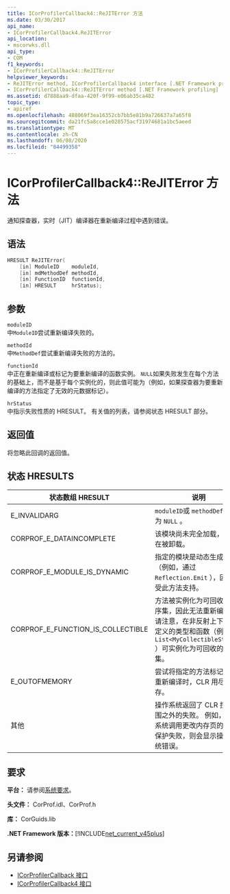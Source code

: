 ```yaml
---
title: ICorProfilerCallback4::ReJITError 方法
ms.date: 03/30/2017
api_name:
- ICorProfilerCallback4.ReJITError
api_location:
- mscorwks.dll
api_type:
- COM
f1_keywords:
- ICorProfilerCallback4::ReJITError
helpviewer_keywords:
- ReJITError method, ICorProfilerCallback4 interface [.NET Framework profiling]
- ICorProfilerCallback4::ReJITError method [.NET Framework profiling]
ms.assetid: d7888aa9-dfaa-420f-9f99-e06ab35ca482
topic_type:
- apiref
ms.openlocfilehash: 488069f3ea16352cb7bb5e81b9a726637a7a65f8
ms.sourcegitcommit: da21fc5a8cce1e028575acf31974681a1bc5aeed
ms.translationtype: MT
ms.contentlocale: zh-CN
ms.lasthandoff: 06/08/2020
ms.locfileid: "84499358"
---
```

# <a name="icorprofilercallback4rejiterror-method"></a>ICorProfilerCallback4::ReJITError 方法
通知探查器，实时（JIT）编译器在重新编译过程中遇到错误。  
  
## <a name="syntax"></a>语法  
  
```cpp  
HRESULT ReJITError(  
    [in] ModuleID    moduleId,  
    [in] mdMethodDef methodId,  
    [in] FunctionID  functionId,  
    [in] HRESULT     hrStatus);  
```  
  
## <a name="parameters"></a>参数  
 `moduleID`  
 中`ModuleID`尝试重新编译失败的。  
  
 `methodId`  
 中`MethodDef`尝试重新编译失败的方法的。  
  
 `functionId`  
 中正在重新编译或标记为要重新编译的函数实例。 `NULL`如果失败发生在每个方法的基础上，而不是基于每个实例化的，则此值可能为（例如，如果探查器为要重新编译的方法指定了无效的元数据标记）。  
  
 `hrStatus`  
 中指示失败性质的 HRESULT。 有关值的列表，请参阅状态 HRESULT 部分。  
  
## <a name="return-value"></a>返回值  
 将忽略此回调的返回值。  
  
## <a name="status-hresults"></a>状态 HRESULTS  
  
|状态数组 HRESULT|说明|  
|--------------------------|-----------------|  
|E_INVALIDARG|`moduleID`或 `methodDef` 标记为 `NULL` 。|  
|CORPROF_E_DATAINCOMPLETE|该模块尚未完全加载，或正在被卸载。|  
|CORPROF_E_MODULE_IS_DYNAMIC|指定的模块是动态生成的（例如，通过 `Reflection.Emit` ），因此不受此方法支持。|  
|CORPROF_E_FUNCTION_IS_COLLECTIBLE|方法被实例化为可回收的程序集，因此无法重新编译。 请注意，在非反射上下文中定义的类型和函数（例如 `List<MyCollectibleStruct>` ）可实例化为可回收的程序集。|  
|E_OUTOFMEMORY|尝试将指定的方法标记为 JIT 重新编译时，CLR 用尽了内存。|  
|其他|操作系统返回了 CLR 控件范围之外的失败。 例如，如果系统调用更改内存页的访问保护失败，则会显示操作系统错误。|  
  
## <a name="requirements"></a>要求  
 **平台：** 请参阅[系统要求](../../get-started/system-requirements.md)。  
  
 **头文件：** CorProf.idl、CorProf.h  
  
 **库：** CorGuids.lib  
  
 **.NET Framework 版本：**[!INCLUDE[net_current_v45plus](../../../../includes/net-current-v45plus-md.md)]  
  
## <a name="see-also"></a>另请参阅

- [ICorProfilerCallback 接口](icorprofilercallback-interface.md)
- [ICorProfilerCallback4 接口](icorprofilercallback4-interface.md)
